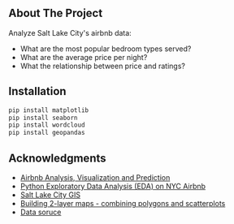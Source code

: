 


<!-- ABOUT THE PROJECT -->
## About The Project

Analyze Salt Lake City's airbnb data:

* What are the most popular bedroom types served? 
* What are the average price per night?
* What the relationship between price and ratings?



<!-- GETTING STARTED -->

## Installation

  ```py
  pip install matplotlib
  pip install seaborn 
  pip install wordcloud 
  pip install geopandas
  ```


<!-- ACKNOWLEDGMENTS -->
## Acknowledgments


* [Airbnb Analysis, Visualization and Prediction](https://www.kaggle.com/code/chirag9073/airbnb-analysis-visualization-and-prediction)
* [Python Exploratory Data Analysis (EDA) on NYC Airbnb](https://medium.com/analytics-vidhya/python-exploratory-data-analysis-eda-on-nyc-airbnb-cbeabd622e30)
* [Salt Lake City GIS](https://gis-slcgov.opendata.arcgis.com/)
* [Building 2-layer maps - combining polygons and scatterplots](https://goodboychan.github.io/python/datacamp/visualization/2020/07/01/01-Building-2-layer-maps-combining-polygons-and-scatterplots.html)
* [Data soruce](https://www.reddit.com/r/datasets/comments/119yvde/help_with_airbnb_property_visualization/?%24deep_link=true&correlation_id=68be745c-1554-4907-b2e4-e6e82834c9bd&post_fullname=t3_119yvde&post_index=1&ref=email_digest&ref_campaign=email_digest&ref_source=email&utm_content=post_title&%243p=e_as&_branch_match_id=1057174040494128609&utm_medium=Email%20Amazon%20SES&_branch_referrer=H4sIAAAAAAAAA22Q4WrDMAyEnyb7l3aJ3TQdlDEYew3h2Goj6tjGVpp1Tz%2Bl3fZrYMPxnU8nPDKn8rLdZnSOeGNS2ngKl61Kr1WrVToimPIkMmY6UzAe5uyP45qq1FvVfshZlmXzk7dxEpDlOsOmIBeRAicMd9k0h9vVoagRfYKFeARDeQgDpBwTZr7BlcpsPH0ZphjWBiUl2iEmWFer1DvnWUZ0NuaM%2Fv4MyAnv%2BgH3emfrZrfTtT487%2BuhRV1jh33bK20Pg5NcioXhNHsfzITrOAV%2Fez1MCg4%2FxWkEZDyJwsmQB0dnLPyAYM2UDJ3D%2F26Jc7b46wmceQIbA8tPCL3XMLHHb1coY5iCAQAA)
